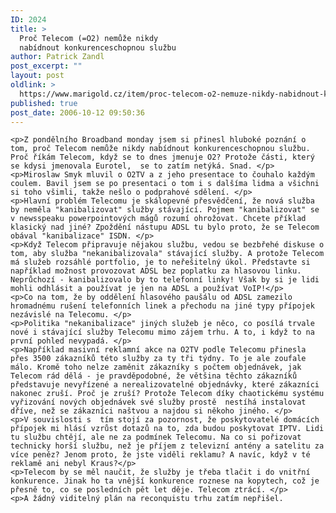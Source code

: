 ```yaml
---
ID: 2024
title: >
  Proč Telecom (=O2) nemůže nikdy
  nabídnout konkurenceschopnou službu
author: Patrick Zandl
post_excerpt: ""
layout: post
oldlink: >
  https://www.marigold.cz/item/proc-telecom-o2-nemuze-nikdy-nabidnout-konkurenceschopnou-sluzbu
published: true
post_date: 2006-10-12 09:50:36
---
```

	<p>Z pondělního Broadband monday jsem si přinesl hluboké poznání o tom, proč Telecom nemůže nikdy nabídnout konkurenceschopnou službu. Proč říkám Telecom, když se to dnes jmenuje O2? Protože části, který se kdysi jmenovala Eurotel,  se to zatím netýká. Snad. </p>
	<p>Miroslaw Smyk mluvil o O2TV a z jeho presentace to čouhalo každým coulem. Bavil jsem se po presentaci o tom i s dalšíma lidma a všichni si toho všimli, takže nešlo o podprahové sdělení. </p>
	<p>Hlavní problém Telecomu je skálopevné přesvědčení, že nová služba by neměla "kanibalizovat" služby stávající. Pojmem "kanibalizovat" se v newsspeaku powerpointových mágů rozumí ohrožovat. Chcete příklad klasický nad jiné? Zpoždění nástupu ADSL tu bylo proto, že se Telecom obával "kanibalizace" ISDN. </p>
	<p>Když Telecom připravuje nějakou službu, vedou se bezbřehé diskuse o tom, aby služba "nekanibalizovala" stávající služby. A protože Telecom má služeb rozsáhlé portfolio, je to neřešitelný úkol. Představte si například možnost provozovat ADSL bez poplatku za hlasovou linku. Neprůchozí - kanibalizovalo by to telefonní linky! Však by si je lidi mohli odhlásit a používat je jen na ADSL a používat VoIP!</p>
	<p>Co na tom, že by oddělení hlasového paušálu od ADSL zamezilo hromadnému rušení telefonních linek a přechodu na jiné typy přípojek nezávislé na Telecomu. </p>
	<p>Politika "nekanibalizace" jiných služeb je něco, co posílá trvale nové i stávající služby Telecomu mimo zájem trhu. A to, i když to na první pohled nevypadá. </p>
	<p>Například masivní reklamní akce na O2TV podle Telecomu přinesla přes 3500 zákazníků této služby za ty tři týdny. To je ale zoufale málo. Kromě toho nelze zaměnit zákazníky s počtem objednávek, jak Telecom rád dělá - je pravděpodobné, že většina těchto zákazníků představuje nevyřízené a nerealizovatelné objednávky, které zákazníci nakonec zruší. Proč je zruší? Protože Telecom díky chaotickému systému vyřizování nových objednávek své služby prostě  nestíhá instalovat dříve, než se zákazníci naštvou a najdou si někoho jiného. </p>
	<p>V souvislosti s  tím stojí za pozornost, že poskytovatelé domácích přípojek mi hlásí vzrůst dotazů na to, zda budou poskytovat IPTV. Lidi tu službu chtějí, ale ne za podmínek Telecomu. Na co si pořizovat technicky horší službu, než je příjem z televizní antény a satelitu za více peněz? Jenom proto, že jste viděli reklamu? A navíc, když v té reklamě ani nebyl Kraus?</p>
	<p>Telecom by se měl naučit, že služby je třeba tlačit i do vnitřní konkurence. Jinak ho ta vnější konkurence roznese na kopytech, což je přesně to, co se posledních pět let děje. Telecom ztrácí. </p>
	<p>A žádný viditelný plán na reconquistu trhu zatím nepřišel.
</p>